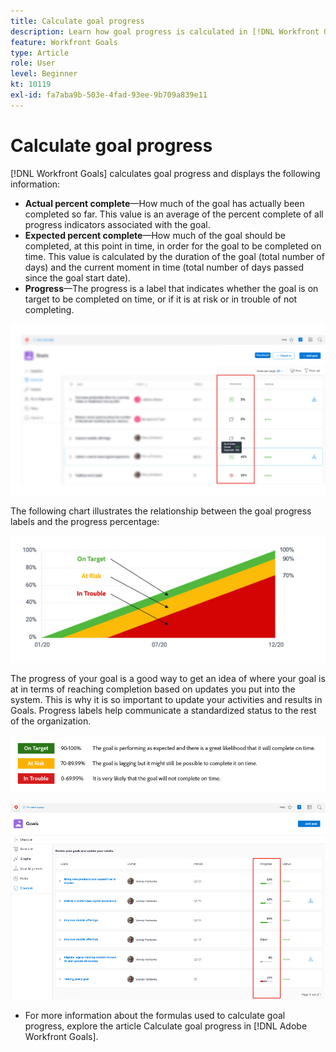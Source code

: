 ```yaml
---
title: Calculate goal progress
description: Learn how goal progress is calculated in [!DNL Workfront Goals].
feature: Workfront Goals
type: Article
role: User
level: Beginner
kt: 10119
exl-id: fa7aba9b-503e-4fad-93ee-9b709a839e11
---
```

# Calculate goal progress

[!DNL Workfront Goals] calculates goal progress and displays the following information:

* **Actual percent complete**—How much of the goal has actually been completed so far. This value is an average of the percent complete of all progress indicators associated with the goal.
* **Expected percent complete**—How much of the goal should be completed, at this point in time, in order for the goal to be completed on time. This value is calculated by the duration of the goal (total number of days) and the current moment in time (total number of days passed since the goal start date).
* **Progress**—The progress is a label that indicates whether the goal is on target to be completed on time, or if it is at risk or in trouble of not completing.

![A screenshot of goal progress in [!DNL Workfront Goals]](assets/13-workfront-goals-percent-complete.png)

The following chart illustrates the relationship between the goal progress labels and the progress percentage:

![A chart illustrating the relationship between goal progress labels and progress percentage](assets/14-workfront-goals-progress-statuses.jpeg)

The progress of your goal is a good way to get an idea of where your goal is at in terms of reaching completion based on updates you put into the system. This is why it is so important to update your activities and results in Goals. Progress labels help communicate a standardized status to the rest of the organization.

![A graphic covering the different progress labels in [!DNL Workfront Goals]](assets/15-workfront-goals-progress-bar-code.png)

![A screenshot of the goal progress percentage column in the [!UICONTROL Check-in] section of [!DNL Workfront Goals]](assets/16-workfront-goals-progress-status-bar.png)

<!-- Learn more graphic -->
 
* For more information about the formulas used to calculate goal progress, explore the article Calculate goal progress in [!DNL Adobe Workfront Goals].
 

<!-- need link to documentation article, above -->
